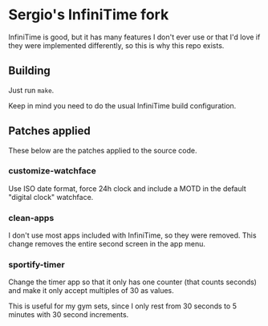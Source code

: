 # Sergio's InfiniTime fork

InfiniTime is good, but it has many features I don't ever use or that I'd love if they were implemented differently, so this is why this repo exists.

## Building

Just run `make`.

Keep in mind you need to do the usual InfiniTime build configuration.

## Patches applied

These below are the patches applied to the source code.

### customize-watchface

Use ISO date format, force 24h clock and include a MOTD in the default "digital clock" watchface.

### clean-apps

I don't use most apps included with InfiniTime, so they were removed. This change removes the entire second screen in the app menu.

### sportify-timer

Change the timer app so that it only has one counter (that counts seconds) and make it only accept multiples of 30 as values.

This is useful for my gym sets, since I only rest from 30 seconds to 5 minutes with 30 second increments.
